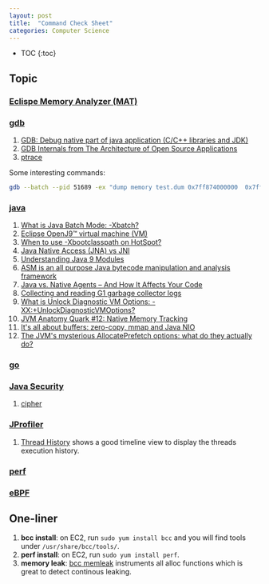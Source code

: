 ```yaml
---
layout: post
title:  "Command Check Sheet"
categories: Computer Science
---
```

* TOC
{:toc}


## Topic 

### [Eclispe Memory Analyzer (MAT)][mat-doc]

[mat-doc]: http://help.eclipse.org/index.jsp?topic=/org.eclipse.mat.ui.help/welcome.html

### [gdb][gdb]

[gdb]: https://sourceware.org/gdb/current/onlinedocs/gdb/
1. [GDB: Debug native part of java application (C/C++ libraries and JDK)][gdb-java]
1. [GDB Internals from The Architecture of Open Source Applications][gdb-internals]
1. [ptrace][ptrace]

Some interesting commands:

```sh
gdb --batch --pid 51689 -ex "dump memory test.dum 0x7ff874000000  0x7ff87400ffff"

```

[gdb-java]: https://medium.com/@pirogov.alexey/gdb-debug-native-part-of-java-application-c-c-libraries-and-jdk-6593af3b4f3f
[gdb-internals]: https://www.aosabook.org/en/gdb.html 
[ptrace]: https://man7.org/linux/man-pages/man2/ptrace.2.html

### [java][java]

1. [What is Java Batch Mode: -Xbatch?][-xbatch]
1. [Eclipse OpenJ9™ virtual machine (VM)][openj9] 
1. [When to use -Xbootclasspath on HotSpot?][-Xbootclasspath]
1. [Java Native Access (JNA) vs JNI][jna]
1. [Understanding Java 9 Modules][module]
1. [ASM is an all purpose Java bytecode manipulation and analysis framework][asm]
1. [Java vs. Native Agents – And How It Affects Your Code][agents]
1. [Collecting and reading G1 garbage collector logs][g1gc]
1. [What is Unlock Diagnostic VM Options: -XX:+UnlockDiagnosticVMOptions?][unlock]
1. [JVM Anatomy Quark #12: Native Memory Tracking][shipilev-nmt]
1. [It's all about buffers: zero-copy, mmap and Java NIO][direct-memory]
1. [The JVM's mysterious AllocatePrefetch options: what do they actually do?][prefetch]



[java]: https://docs.oracle.com/en/java/javase/19/docs/specs/man/java.html
[-xbatch]: https://answers.ycrash.io/question/-what-is-java-batch-mode--xbatch?q=649
[openj9]: https://www.eclipse.org/openj9/
[-Xbootclasspath]: http://xmlandmore.blogspot.com/2012/09/when-to-use-xbootclasspath-on-hotspot.html
[jna]: https://github.com/java-native-access/jna
[module]: https://www.oracle.com/corporate/features/understanding-java-9-modules.html
[asm]: https://asm.ow2.io/
[agents]: https://www.overops.com/blog/double-agent-java-vs-native-agents
[g1gc]: https://www.redhat.com/en/blog/collecting-and-reading-g1-garbage-collector-logs-part-2
[unlock]: https://answers.ycrash.io/question/what-is-unlock-diagnostic-vm-options--xxunlockdiagnosticvmoptions?q=701
[shipilev-nmt]: https://shipilev.net/jvm/anatomy-quarks/12-native-memory-tracking/
[direct-memory]: https://xunnanxu.github.io/2016/09/10/It-s-all-about-buffers-zero-copy-mmap-and-Java-NIO/ 
[prefetch]: https://www.opsian.com/blog/jvms-allocateprefetch-options/

### [go][godoc]

[godoc]: https://go.dev/doc/

### [Java Security][java-security]

1. [cipher][cipher]

[java-security]: https://docs.oracle.com/en/java/javase/19/security/java-security-overview1.html
[cipher]: https://docs.oracle.com/javase/8/docs/api/javax/crypto/Cipher.html

### [JProfiler][JProfiler]

1. [Thread History][threads] shows a good timeline view to display the threads execution history.

[JProfiler]: https://www.ej-technologies.com/products/jprofiler/overview.html
[threads]: https://www.ej-technologies.com/resources/jprofiler/help/doc/main/threads.html

### [perf][perf]

[perf]: https://www.brendangregg.com/perf.html

### [eBPF][eBPF]

[eBPF]: https://www.brendangregg.com/ebpf.html 



## One-liner

1. **bcc install**: on EC2, run `sudo yum install bcc` and you will find tools under
`/usr/share/bcc/tools/`.
1. **perf install**: on EC2, run `sudo yum install perf`.
1. **memory leak**: [bcc memleak][bcc-memleak] instruments all alloc functions which is great
to detect continous leaking.


[bcc-memleak]: https://github.com/iovisor/bcc/blob/master/tools/memleak_example.txt
